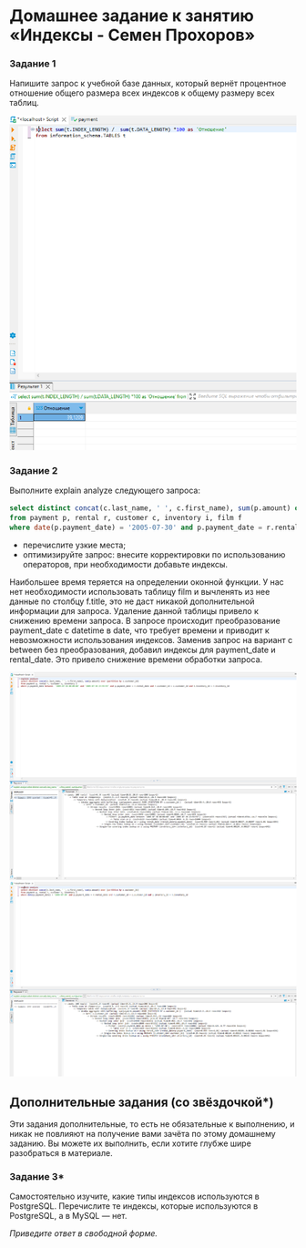 # Домашнее задание к занятию «Индексы - Семен Прохоров»

### Задание 1

Напишите запрос к учебной базе данных, который вернёт процентное отношение общего размера всех индексов к общему размеру всех таблиц.

![alt text](https://github.com/colex29/sdb-homeworks/blob/7ffda7483a012109519cd0f40ec8ffc52214211e/12-05/8.1.PNG)

### Задание 2

Выполните explain analyze следующего запроса:
```sql
select distinct concat(c.last_name, ' ', c.first_name), sum(p.amount) over (partition by c.customer_id, f.title)
from payment p, rental r, customer c, inventory i, film f
where date(p.payment_date) = '2005-07-30' and p.payment_date = r.rental_date and r.customer_id = c.customer_id and i.inventory_id = r.inventory_id
```
- перечислите узкие места;
- оптимизируйте запрос: внесите корректировки по использованию операторов, при необходимости добавьте индексы.

Наибольшее время теряется на определении оконной функции. У нас нет необходимости использовать таблицу film и вычленять из нее данные по столбцу f.title, это не даст никакой дополнительной информации для запроса.  Удаление данной таблицы привело к снижению времени запроса.  В запросе происходит преобразование payment_date с datetime в date, что требует времени и приводит к невозможности использования индексов. Заменив запрос на вариант с between без преобразования, добавил индексы для payment_date и rental_date. Это привело снижение времени обработки запроса.

![alt text](https://github.com/colex29/sdb-homeworks/blob/7ffda7483a012109519cd0f40ec8ffc52214211e/12-05/8.2.PNG)
![alt text](https://github.com/colex29/sdb-homeworks/blob/7ffda7483a012109519cd0f40ec8ffc52214211e/12-05/8.3.PNG)

## Дополнительные задания (со звёздочкой*)
Эти задания дополнительные, то есть не обязательные к выполнению, и никак не повлияют на получение вами зачёта по этому домашнему заданию. Вы можете их выполнить, если хотите глубже шире разобраться в материале.

### Задание 3*

Самостоятельно изучите, какие типы индексов используются в PostgreSQL. Перечислите те индексы, которые используются в PostgreSQL, а в MySQL — нет.

*Приведите ответ в свободной форме.*
